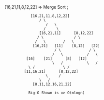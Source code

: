 [16,21,11,8,12,22] => Merge Sort ;


				[16,21,11,8,12,22]
					/ \
				       /   \
				      /	    \		
         		    [16,21,11]      [8,12,22]	
			       / \              / \          
			      /	  \	       /   \
		         [16,21]   [11]    [8,12]   [22]
                           / \             / \       
                          /   \           /   \ 
		      [16]    [21]      [8]   [12]
                          \   /           \   /
			   \ /             \ /
			 [11,16,21]      [8,12,22]
			           \     /	
				    \   /
			     [8,11,12,16,21,22]
		
	 		   Big-O Shown is => O(nlogn)

